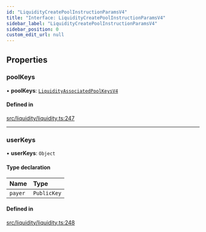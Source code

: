 ```yaml
---
id: "LiquidityCreatePoolInstructionParamsV4"
title: "Interface: LiquidityCreatePoolInstructionParamsV4"
sidebar_label: "LiquidityCreatePoolInstructionParamsV4"
sidebar_position: 0
custom_edit_url: null
---
```


## Properties

### poolKeys

• **poolKeys**: [`LiquidityAssociatedPoolKeysV4`](LiquidityAssociatedPoolKeysV4.md)

#### Defined in

[src/liquidity/liquidity.ts:247](https://github.com/alpha-defi/raydium-sdk/blob/108ded9/src/liquidity/liquidity.ts#L247)

___

### userKeys

• **userKeys**: `Object`

#### Type declaration

| Name | Type |
| :------ | :------ |
| `payer` | `PublicKey` |

#### Defined in

[src/liquidity/liquidity.ts:248](https://github.com/alpha-defi/raydium-sdk/blob/108ded9/src/liquidity/liquidity.ts#L248)
